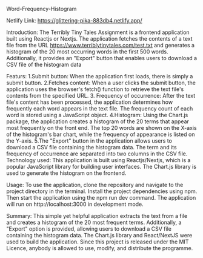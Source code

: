 Word-Frequency-Histogram

Netlify Link: https://glittering-pika-883db4.netlify.app/

Introduction:
The Terribly Tiny Tales Assignment is a frontend application built using Reactjs or Nextjs. The application fetches the contents of a text file from the URL https://www.terriblytinytales.com/test.txt and generates a histogram of the 20 most occurring words in the first 500 words. Additionally, it provides an "Export" button that enables users to download a CSV file of the histogram data

Featurs:
1.Submit button: When the application first loads, there is simply a submit button.
2.Fetches content: When a user clicks the submit button, the application uses the browser's fetch() function to retrieve the text file's contents from the specified URL.
3. Frequency of occurrence: After the text file's content has been processed, the application determines how frequently each word appears in the text file. The frequency count of each word is stored using a JavaScript object.
4.Histogram: Using the Chart.js package, the application creates a histogram of the 20 terms that appear most frequently on the front end. The top 20 words are shown on the X-axis of the histogram's bar chart, while the frequency of appearance is listed on the Y-axis.
5.The "Export" button in the application allows users to download a CSV file containing the histogram data. The term and its frequency of occurrence are separated into two columns in the CSV file.
Technology used:
This application is built using Reactjs/Nextjs, which is a popular JavaScript library for building user interfaces. The Chart.js library is used to generate the histogram on the frontend.

Usage:
To use the application, clone the repository and navigate to the project directory in the terminal. Install the project dependencies using npm. Then start the application using the npm run dev command. The application will run on http://localhost:3000 in development mode.

Summary:
This simple yet helpful application extracts the text from a file and creates a histogram of the 20 most frequent terms. Additionally, a "Export" option is provided, allowing users to download a CSV file containing the histogram data. The Chart.js library and React/NextJS were used to build the application. Since this project is released under the MIT Licence, anybody is allowed to use, modify, and distribute the programme.
